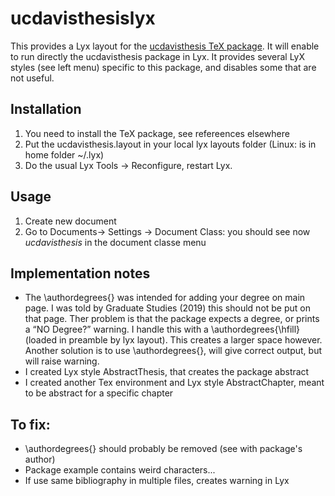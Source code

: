 # ucdavisthesislyx
This provides a Lyx layout for the [ucdavisthesis TeX package](https://ctan.org/pkg/ucdavisthesis?lang=en). It will enable to run directly the ucdavisthesis package in Lyx. It provides several LyX styles (see left menu) specific to this package, and disables some that are not useful. 

## Installation

1. You need to install the TeX package, see refereences elsewhere
2. Put the ucdavisthesis.layout in your local lyx layouts folder (Linux: is in home folder ~/.lyx)
3. Do the usual Lyx Tools -> Reconfigure, restart Lyx. 

## Usage

1. Create new document
2. Go to  Documents-> Settings -> Document Class: you should see now *ucdavisthesis* in the document classe menu

## Implementation notes

- The \authordegrees{} was intended for adding your degree on main page. I was told by Graduate Studies (2019) this should not be put on that page. Ther problem is that the package expects a degree, or prints a “NO Degree?” warning. I handle this with a \authordegrees{\hfill} (loaded in preamble by lyx layout). This creates a larger space however. Another solution is to use \authordegrees{}, will give correct output, but will raise warning.
- I created Lyx style AbstractThesis, that creates the package abstract
- I created another Tex environment and Lyx style AbstractChapter, meant to be abstract for a specific chapter

## To fix:

- \authordegrees{} should probably be removed (see with package's author)
- Package example contains weird characters...
-  If use same bibliography in multiple files, creates warning in Lyx
